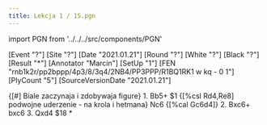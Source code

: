 ```yaml
---
title: Lekcja 1 / 15.pgn
---
```


import PGN from '../../../src/components/PGN'

<PGN>
﻿[Event "?"]
[Site "?"]
[Date "2021.01.21"]
[Round "?"]
[White "?"]
[Black "?"]
[Result "*"]
[Annotator "Marcin"]
[SetUp "1"]
[FEN "rnb1k2r/pp2bppp/4p3/8/3q4/2NB4/PP3PPP/R1BQ1RK1 w kq - 0 1"]
[PlyCount "5"]
[SourceVersionDate "2021.01.21"]

{[#] Biale zaczynaja i zdobywaja figure} 1. Bb5+ $1 {[%csl Rd4,Re8] podwojne
uderzenie - na krola i hetmana} Nc6 {[%cal Gc6d4]} 2. Bxc6+ bxc6 3. Qxd4 $18 *


</PGN>
